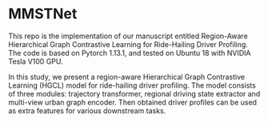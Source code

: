 # MMSTNet

This repo is the implementation of our manuscript entitled Region-Aware Hierarchical Graph Contrastive Learning for Ride-Hailing Driver Profiling. The code is based on Pytorch 1.13.1, and tested on Ubuntu 18 with NVIDIA Tesla V100 GPU.

In this study, we present a region-aware Hierarchical Graph Contrastive Learning (HGCL) model for ride-hailing driver profiling. The model consists of three modules: trajectory transformer, regional driving state extractor and multi-view urban graph encoder. Then obtained driver profiles can be used as extra features for various downstream tasks.
